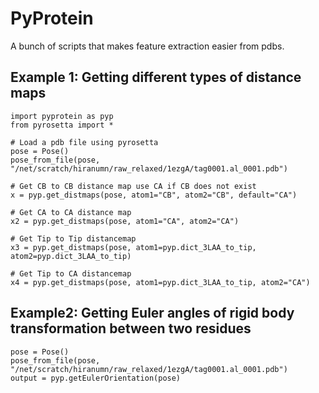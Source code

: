 # PyProtein

A bunch of scripts that makes feature extraction easier from pdbs.

## Example 1: Getting different types of distance maps
```
import pyprotein as pyp
from pyrosetta import *

# Load a pdb file using pyrosetta
pose = Pose()
pose_from_file(pose, "/net/scratch/hiranumn/raw_relaxed/1ezgA/tag0001.al_0001.pdb")

# Get CB to CB distance map use CA if CB does not exist
x = pyp.get_distmaps(pose, atom1="CB", atom2="CB", default="CA")

# Get CA to CA distance map
x2 = pyp.get_distmaps(pose, atom1="CA", atom2="CA")

# Get Tip to Tip distancemap
x3 = pyp.get_distmaps(pose, atom1=pyp.dict_3LAA_to_tip, atom2=pyp.dict_3LAA_to_tip)

# Get Tip to CA distancemap
x4 = pyp.get_distmaps(pose, atom1=pyp.dict_3LAA_to_tip, atom2="CA")
```

## Example2: Getting Euler angles of rigid body transformation between two residues
```
pose = Pose()
pose_from_file(pose, "/net/scratch/hiranumn/raw_relaxed/1ezgA/tag0001.al_0001.pdb")
output = pyp.getEulerOrientation(pose)  
```
